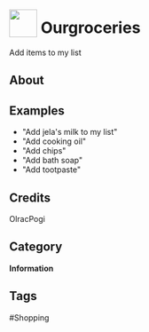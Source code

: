 # <img src="https://raw.githack.com/FortAwesome/Font-Awesome/master/svgs/solid/allergies.svg" card_color="#FD9E66" width="50" height="50" style="vertical-align:bottom"/> Ourgroceries
Add items to my list

## About


## Examples
* "Add jela's milk to my list"
* "Add cooking oil"
* "Add chips"
* "Add bath soap"
* "Add tootpaste"

## Credits
OlracPogi

## Category
**Information**

## Tags
#Shopping

